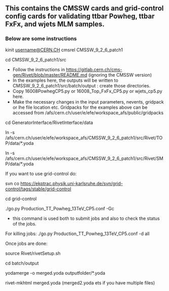 ## This contains the CMSSW cards and grid-control config cards for validating ttbar Powheg, ttbar FxFx, and wjets MLM samples. 
### Below are some instructions

kinit username@CERN.CH
cmsrel CMSSW_9_2_6_patch1

cd CMSSW_9_2_6_patch1/src

* Follow the instructions in https://gitlab.cern.ch/cms-gen/Rivet/blob/master/README.md (ignoring the CMSSW version)
* In the examples here, the outputs will be written to CMSSW_9_2_6_patch1/src/batch/output : create those directories.
* Copy 16008PowhegCP5.py or 16008_Top_FxFx_CP5.py or wjets_cp5.py here. 
* Make the necessary changes in the input parameters, nevents, gridpack or lhe file location etc. Gridpacks for the examples above can be accessed from /afs/cern.ch/user/e/efe/workspace_afs/public/gridpacks

cd GeneratorInterface/RivetInterface/data

ln -s /afs/cern.ch/user/e/efe/workspace_afs/CMSSW_9_2_6_patch1/src/Rivet/TOP/data/*.yoda

ln -s /afs/cern.ch/user/e/efe/workspace_afs/CMSSW_9_2_6_patch1/src/Rivet/SMP/data/*.yoda



If you want to use grid-control do:

svn co https://ekptrac.physik.uni-karlsruhe.de/svn/grid-control/tags/stable/grid-control

cd grid-control

./go.py Production_TT_Powheg_13TeV_CP5.conf -Gc

- this command is used both to submit jobs and also to check the status of the jobs.

For killing jobs: ./go.py Production_TT_Powheg_13TeV_CP5.conf -d all 

Once jobs are done:

source Rivet/rivetSetup.sh

cd batch/output

yodamerge -o merged.yoda outputfolder/*.yoda

rivet-mkhtml merged.yoda (merged2.yoda ets if you have multiple files)




